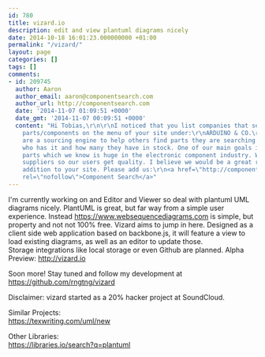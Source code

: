 ```yaml
---
id: 780
title: vizard.io
description: edit and view plantuml diagrams nicely
date: 2014-10-18 16:01:23.000000000 +01:00
permalink: "/vizard/"
layout: page
categories: []
tags: []
comments:
- id: 209745
  author: Aaron
  author_email: aaron@componentsearch.com
  author_url: http://componentsearch.com
  date: '2014-11-07 01:09:51 +0000'
  date_gmt: '2014-11-07 00:09:51 +0000'
  content: "Hi Tobias,\r\n\r\nI noticed that you list companies that sell electronic
    parts/components on the menu of your site under:\r\nARDUINO & CO.\r\n\r\nWe
    are a sourcing engine to help others find parts they are searching for with pricing
    who has it and how many they have in stock. One of our main goals is to stop counterfeit
    parts which we know is huge in the electronic component industry. We verify our
    suppliers so our users get quality. I believe we would be a great resource and
    addition to your site. Please add us:\r\n<a href=\"http://componentsearch.com/\"
    rel=\"nofollow\">Component Search</a>"
---
```

I'm currently working on and Editor and Viewer so deal with plantuml UML diagrams nicely. PlantUML is great, but far way from a simple user experience. Instead <https://www.websequencediagrams.com> is simple, but property and not not 100% free. Vizard aims to jump in here. Designed as a client side web application based on backbone.js, it will feature a view to load existing diagrams, as well as an editor to update those.  
Storage integrations like local storage or even Github are planned. Alpha Preview: <http://vizard.io>

Soon more! Stay tuned and follow my development at <https://github.com/rngtng/vizard>

Disclaimer: vizard started as a 20% hacker project at SoundCloud.

Similar Projects:  
<https://texwriting.com/uml/new>

Other Libraries:  
<https://libraries.io/search?q=plantuml>
